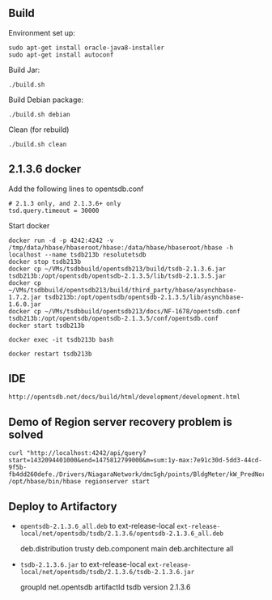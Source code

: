 
## Build

Environment set up:

	sudo apt-get install oracle-java8-installer
	sudo apt-get install autoconf

Build Jar:

	./build.sh

Build Debian package:

	./build.sh debian

Clean (for rebuild)

	./build.sh clean


## 2.1.3.6 docker

Add the following lines to opentsdb.conf

	# 2.1.3 only, and 2.1.3.6+ only
	tsd.query.timeout = 30000

Start docker

	docker run -d -p 4242:4242 -v /tmp/data/hbase/hbaseroot/hbase:/data/hbase/hbaseroot/hbase -h localhost --name tsdb213b resolutetsdb
	docker stop tsdb213b
	docker cp ~/VMs/tsdbbuild/opentsdb213/build/tsdb-2.1.3.6.jar tsdb213b:/opt/opentsdb/opentsdb-2.1.3.5/lib/tsdb-2.1.3.5.jar
	docker cp ~/VMs/tsdbbuild/opentsdb213/build/third_party/hbase/asynchbase-1.7.2.jar tsdb213b:/opt/opentsdb/opentsdb-2.1.3.5/lib/asynchbase-1.6.0.jar
	docker cp ~/VMs/tsdbbuild/opentsdb213/docs/NF-1678/opentsdb.conf tsdb213b:/opt/opentsdb/opentsdb-2.1.3.5/conf/opentsdb.conf
	docker start tsdb213b
	
	docker exec -it tsdb213b bash

	docker restart tsdb213b

## IDE

	http://opentsdb.net/docs/build/html/development/development.html

## Demo of Region server recovery problem is solved

	curl "http://localhost:4242/api/query?start=1432094401000&end=1475812799000&m=sum:1y-max:7e91c30d-5dd3-44cd-9f5b-fb4dd260defe./Drivers/NiagaraNetwork/dmcSgh/points/BldgMeter/kW_PredNormDegDay"
	/opt/hbase/bin/hbase regionserver start


## Deploy to Artifactory

* `opentsdb-2.1.3.6_all.deb` to ext-release-local `ext-release-local/net/opentsdb/tsdb/2.1.3.6/opentsdb-2.1.3.6_all.deb`

	deb.distribution trusty
	deb.component main
	deb.architecture all

* `tsdb-2.1.3.6.jar` to ext-release-local `ext-release-local/net/opentsdb/tsdb/2.1.3.6/tsdb-2.1.3.6.jar`

    groupId net.opentsdb
	artifactId tsdb
	version 2.1.3.6

